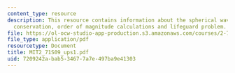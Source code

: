 ```yaml
---
content_type: resource
description: This resource contains information about the spherical waves and energy
  conservation, order of magnitude calculations and lifeguard problem.
file: https://ol-ocw-studio-app-production.s3.amazonaws.com/courses/2-71-optics-spring-2009/7209242abab534677a7e497ba9e41303_MIT2_71S09_ups1.pdf
file_type: application/pdf
resourcetype: Document
title: MIT2_71S09_ups1.pdf
uid: 7209242a-bab5-3467-7a7e-497ba9e41303
---
```

